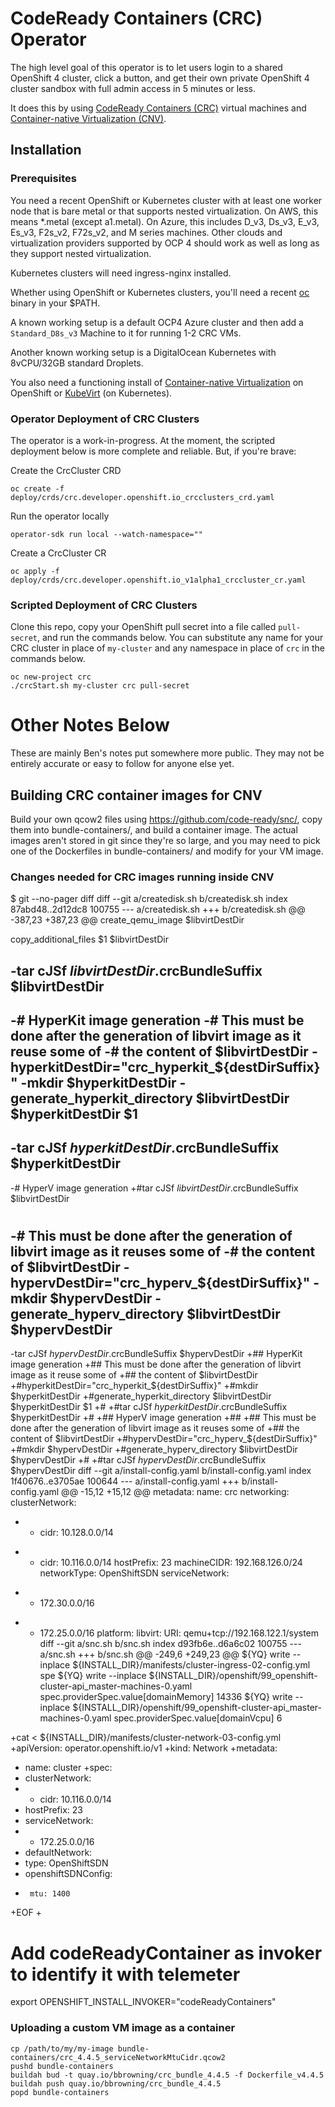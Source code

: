 # CodeReady Containers (CRC) Operator

The high level goal of this operator is to let users login to a shared
OpenShift 4 cluster, click a button, and get their own private
OpenShift 4 cluster sandbox with full admin access in 5 minutes or
less.

It does this by using [CodeReady Containers
(CRC)](https://developers.redhat.com/products/codeready-containers)
virtual machines and [Container-native Virtualization
(CNV)](https://docs.openshift.com/container-platform/4.4/cnv/cnv-about-cnv.html).

## Installation

### Prerequisites

You need a recent OpenShift or Kubernetes cluster with at least one
worker node that is bare metal or that supports nested
virtualization. On AWS, this means *.metal (except a1.metal). On
Azure, this includes D_v3, Ds_v3, E_v3, Es_v3, F2s_v2, F72s_v2, and M
series machines. Other clouds and virtualization providers supported
by OCP 4 should work as well as long as they support nested
virtualization.

Kubernetes clusters will need ingress-nginx installed.

Whether using OpenShift or Kubernetes clusters, you'll need a recent
[oc](https://mirror.openshift.com/pub/openshift-v4/clients/ocp/latest-4.4/)
binary in your $PATH.

A known working setup is a default OCP4 Azure cluster and then add a
`Standard_D8s_v3` Machine to it for running 1-2 CRC VMs.

Another known working setup is a DigitalOcean Kubernetes with
8vCPU/32GB standard Droplets.

You also need a functioning install of [Container-native
Virtualization](https://docs.openshift.com/container-platform/4.4/cnv/cnv_install/installing-container-native-virtualization.html)
on OpenShift or
[KubeVirt](https://kubevirt.io/user-guide/#/installation/installation)
(on Kubernetes).

### Operator Deployment of CRC Clusters

The operator is a work-in-progress. At the moment, the scripted
deployment below is more complete and reliable. But, if you're brave:

Create the CrcCluster CRD

```
oc create -f deploy/crds/crc.developer.openshift.io_crcclusters_crd.yaml
```

Run the operator locally

```
operator-sdk run local --watch-namespace=""
```

Create a CrcCluster CR

```
oc apply -f deploy/crds/crc.developer.openshift.io_v1alpha1_crccluster_cr.yaml
```

### Scripted Deployment of CRC Clusters

Clone this repo, copy your OpenShift pull secret into a file called
`pull-secret`, and run the commands below. You can substitute any name
for your CRC cluster in place of `my-cluster` and any namespace in
place of `crc` in the commands below.

```
oc new-project crc
./crcStart.sh my-cluster crc pull-secret
```

# Other Notes Below

These are mainly Ben's notes put somewhere more public. They may not
be entirely accurate or easy to follow for anyone else yet.

## Building CRC container images for CNV

Build your own qcow2 files using https://github.com/code-ready/snc/,
copy them into bundle-containers/, and build a container image. The
actual images aren't stored in git since they're so large, and you may
need to pick one of the Dockerfiles in bundle-containers/ and modify
for your VM image.

### Changes needed for CRC images running inside CNV

$ git --no-pager diff
diff --git a/createdisk.sh b/createdisk.sh
index 87abd48..2d12dc8 100755
--- a/createdisk.sh
+++ b/createdisk.sh
@@ -387,23 +387,23 @@ create_qemu_image $libvirtDestDir
 
 copy_additional_files $1 $libvirtDestDir
 
-tar cJSf $libvirtDestDir.$crcBundleSuffix $libvirtDestDir
-
-# HyperKit image generation
-# This must be done after the generation of libvirt image as it reuse some of
-# the content of $libvirtDestDir
-hyperkitDestDir="crc_hyperkit_${destDirSuffix}"
-mkdir $hyperkitDestDir
-generate_hyperkit_directory $libvirtDestDir $hyperkitDestDir $1
-
-tar cJSf $hyperkitDestDir.$crcBundleSuffix $hyperkitDestDir
-
-# HyperV image generation
+#tar cJSf $libvirtDestDir.$crcBundleSuffix $libvirtDestDir
 #
-# This must be done after the generation of libvirt image as it reuses some of
-# the content of $libvirtDestDir
-hypervDestDir="crc_hyperv_${destDirSuffix}"
-mkdir $hypervDestDir
-generate_hyperv_directory $libvirtDestDir $hypervDestDir
-
-tar cJSf $hypervDestDir.$crcBundleSuffix $hypervDestDir
+## HyperKit image generation
+## This must be done after the generation of libvirt image as it reuse some of
+## the content of $libvirtDestDir
+#hyperkitDestDir="crc_hyperkit_${destDirSuffix}"
+#mkdir $hyperkitDestDir
+#generate_hyperkit_directory $libvirtDestDir $hyperkitDestDir $1
+#
+#tar cJSf $hyperkitDestDir.$crcBundleSuffix $hyperkitDestDir
+#
+## HyperV image generation
+##
+## This must be done after the generation of libvirt image as it reuses some of
+## the content of $libvirtDestDir
+#hypervDestDir="crc_hyperv_${destDirSuffix}"
+#mkdir $hypervDestDir
+#generate_hyperv_directory $libvirtDestDir $hypervDestDir
+#
+#tar cJSf $hypervDestDir.$crcBundleSuffix $hypervDestDir
diff --git a/install-config.yaml b/install-config.yaml
index 1f40676..e3705ae 100644
--- a/install-config.yaml
+++ b/install-config.yaml
@@ -15,12 +15,12 @@ metadata:
   name: crc
 networking:
   clusterNetwork:
-  - cidr: 10.128.0.0/14
+  - cidr: 10.116.0.0/14
     hostPrefix: 23
   machineCIDR: 192.168.126.0/24
   networkType: OpenShiftSDN
   serviceNetwork:
-  - 172.30.0.0/16
+  - 172.25.0.0/16
 platform:
   libvirt:
     URI: qemu+tcp://192.168.122.1/system
diff --git a/snc.sh b/snc.sh
index d93fb6e..d6a6c02 100755
--- a/snc.sh
+++ b/snc.sh
@@ -249,6 +249,23 @@ ${YQ} write --inplace ${INSTALL_DIR}/manifests/cluster-ingress-02-config.yml spe
 ${YQ} write --inplace ${INSTALL_DIR}/openshift/99_openshift-cluster-api_master-machines-0.yaml spec.providerSpec.value[domainMemory] 14336
 ${YQ} write --inplace ${INSTALL_DIR}/openshift/99_openshift-cluster-api_master-machines-0.yaml spec.providerSpec.value[domainVcpu] 6
 
+cat <<EOF > ${INSTALL_DIR}/manifests/cluster-network-03-config.yml
+apiVersion: operator.openshift.io/v1
+kind: Network
+metadata:
+  name: cluster
+spec:
+  clusterNetwork:
+  - cidr: 10.116.0.0/14
+    hostPrefix: 23
+  serviceNetwork:
+  - 172.25.0.0/16
+  defaultNetwork:
+    type: OpenShiftSDN
+    openshiftSDNConfig:
+      mtu: 1400
+EOF
+
 # Add codeReadyContainer as invoker to identify it with telemeter
 export OPENSHIFT_INSTALL_INVOKER="codeReadyContainers"


### Uploading a custom VM image as a container

    cp /path/to/my/my-image bundle-containers/crc_4.4.5_serviceNetworkMtuCidr.qcow2
    pushd bundle-containers
    buildah bud -t quay.io/bbrowning/crc_bundle_4.4.5 -f Dockerfile_v4.4.5
    buildah push quay.io/bbrowning/crc_bundle_4.4.5
    popd bundle-containers

